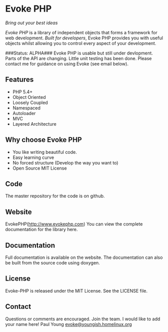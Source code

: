 # Evoke PHP

_Bring out your best ideas_

_Evoke PHP_ is a library of independent objects that forms a framework for web development.  _Built for developers_, Evoke PHP provides you with useful objects whilst allowing you to control every aspect of your development.

###Status: ALPHA###
Evoke PHP is usable but still under devlopment.
Parts of the API are changing.
Little unit testing has been done.
Please contact me for guidance on using Evoke (see email below).

## Features
* PHP 5.4+
* Object Oriented
* Loosely Coupled
* Namespaced
* Autoloader
* MVC
* Layered Architecture

## Why choose Evoke PHP
* You like writing beautiful code.
* Easy learning curve
* No forced structure (Develop the way you want to)
* Open Source MIT License

## Code
The master repository for the code is on github.

## Website
EvokePHP(http://www.evokephp.com)
You can view the complete documentation for the library here.

## Documentation
Full documentation is available on the website.  The documentation can also be built from the source code using doxygen.

## License
Evoke-PHP is released under the MIT License.  See the LICENSE file.

## Contact
Questions or comments are encouraged.  Join the team.  I would like to add your name here!
Paul Young
evoke@youngish.homelinux.org